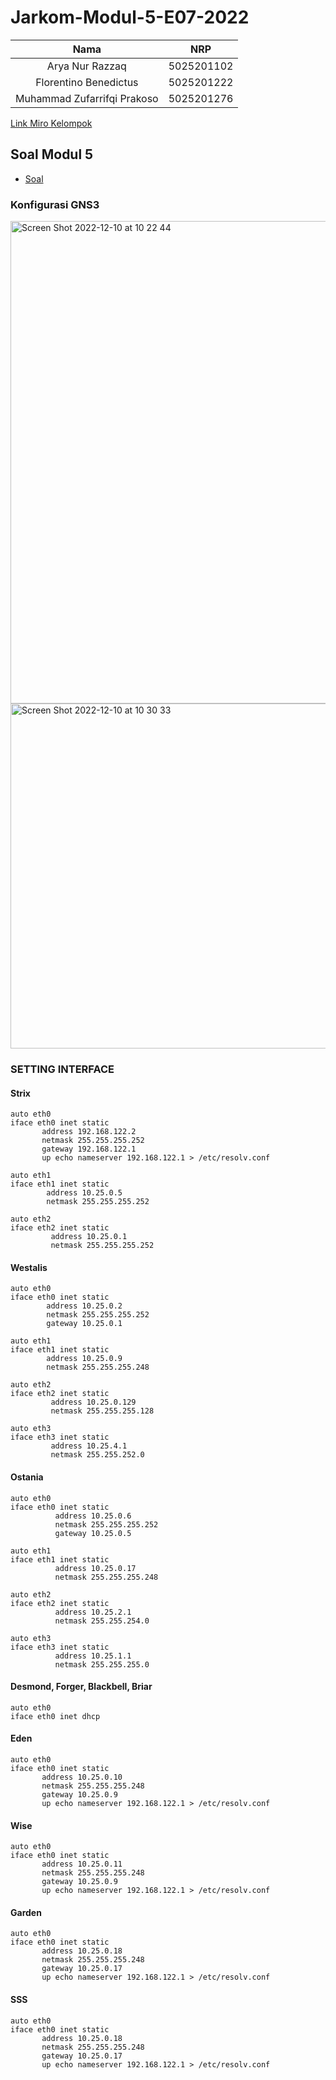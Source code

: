 # Jarkom-Modul-5-E07-2022


| Nama                        | NRP        |
|:---------------------------:|:----------:|
| Arya Nur Razzaq             | 5025201102 |
| Florentino Benedictus       | 5025201222 |
| Muhammad Zufarrifqi Prakoso | 5025201276 |

[Link Miro Kelompok](https://miro.com/app/board/uXjVP8hn0Es=/?share_link_id=641116066491)

## Soal Modul 5
- [Soal](https://docs.google.com/document/d/1b-tRRx2BLu1RxCgXxnoI2lYJbG9E0C08adRppePfHxk/edit)

### Konfigurasi GNS3
<img width="772" alt="Screen Shot 2022-12-10 at 10 22 44" src="https://user-images.githubusercontent.com/103361498/206827017-cd85f7a0-d566-4a6c-bcc7-e01b707ec5b6.png">
<img width="552" alt="Screen Shot 2022-12-10 at 10 30 33" src="https://user-images.githubusercontent.com/103361498/206827073-05d5d5ef-c573-48cf-926a-da84dabc98cd.png">

### SETTING INTERFACE
#### Strix
```
auto eth0
iface eth0 inet static
       address 192.168.122.2
       netmask 255.255.255.252
       gateway 192.168.122.1
       up echo nameserver 192.168.122.1 > /etc/resolv.conf

auto eth1
iface eth1 inet static
        address 10.25.0.5
        netmask 255.255.255.252

auto eth2
iface eth2 inet static
         address 10.25.0.1
         netmask 255.255.255.252
```

#### Westalis
```
auto eth0
iface eth0 inet static
        address 10.25.0.2
        netmask 255.255.255.252
        gateway 10.25.0.1

auto eth1
iface eth1 inet static
        address 10.25.0.9
        netmask 255.255.255.248

auto eth2
iface eth2 inet static
         address 10.25.0.129
         netmask 255.255.255.128

auto eth3
iface eth3 inet static
         address 10.25.4.1
         netmask 255.255.252.0
```

#### Ostania
```
auto eth0
iface eth0 inet static
          address 10.25.0.6
          netmask 255.255.255.252
          gateway 10.25.0.5

auto eth1
iface eth1 inet static
          address 10.25.0.17
          netmask 255.255.255.248

auto eth2
iface eth2 inet static
          address 10.25.2.1
          netmask 255.255.254.0

auto eth3
iface eth3 inet static
          address 10.25.1.1
          netmask 255.255.255.0
```

#### Desmond, Forger, Blackbell, Briar
```
auto eth0
iface eth0 inet dhcp
```

#### Eden
```
auto eth0
iface eth0 inet static
       address 10.25.0.10
       netmask 255.255.255.248
       gateway 10.25.0.9
       up echo nameserver 192.168.122.1 > /etc/resolv.conf
```

#### Wise
```
auto eth0
iface eth0 inet static
       address 10.25.0.11
       netmask 255.255.255.248
       gateway 10.25.0.9
       up echo nameserver 192.168.122.1 > /etc/resolv.conf
```

#### Garden
```
auto eth0
iface eth0 inet static
       address 10.25.0.18
       netmask 255.255.255.248
       gateway 10.25.0.17
       up echo nameserver 192.168.122.1 > /etc/resolv.conf
```

#### SSS
```
auto eth0
iface eth0 inet static
       address 10.25.0.18
       netmask 255.255.255.248
       gateway 10.25.0.17
       up echo nameserver 192.168.122.1 > /etc/resolv.conf
```
